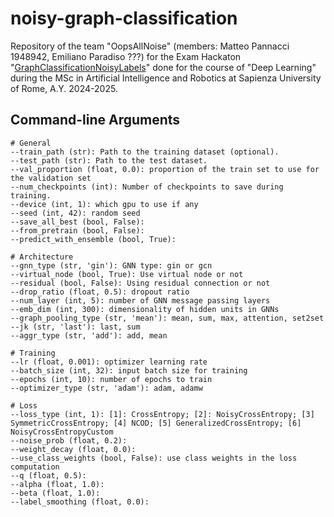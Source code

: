 # noisy-graph-classification

Repository of the team "OopsAllNoise" (members: Matteo Pannacci 1948942, Emiliano Paradiso ???) for the Exam Hackaton "[GraphClassificationNoisyLabels](https://huggingface.co/spaces/examhackaton/GraphClassificationNoisyLabels)" done for the course of "Deep Learning" during the MSc in Artificial Intelligence and Robotics at Sapienza University of Rome, A.Y. 2024-2025.

## Command-line Arguments

    # General
    --train_path (str): Path to the training dataset (optional).
    --test_path (str): Path to the test dataset.
    --val_proportion (float, 0.0): proportion of the train set to use for the validation set
    --num_checkpoints (int): Number of checkpoints to save during training.
    --device (int, 1): which gpu to use if any
    --seed (int, 42): random seed
    --save_all_best (bool, False):
    --from_pretrain (bool, False):
    --predict_with_ensemble (bool, True):

    # Architecture
    --gnn_type (str, 'gin'): GNN type: gin or gcn
    --virtual_node (bool, True): Use virtual node or not
    --residual (bool, False): Using residual connection or not
    --drop_ratio (float, 0.5): dropout ratio
    --num_layer (int, 5): number of GNN message passing layers
    --emb_dim (int, 300): dimensionality of hidden units in GNNs
    --graph_pooling_type (str, 'mean'): mean, sum, max, attention, set2set
    --jk (str, 'last'): last, sum
    --aggr_type (str, 'add'): add, mean

    # Training
    --lr (float, 0.001): optimizer learning rate
    --batch_size (int, 32): input batch size for training
    --epochs (int, 10): number of epochs to train
    --optimizer_type (str, 'adam'): adam, adamw

    # Loss
    --loss_type (int, 1): [1]: CrossEntropy; [2]: NoisyCrossEntropy; [3] SymmetricCrossEntropy; [4] NCOD; [5] GeneralizedCrossEntropy; [6] NoisyCrossEntropyCustom
    --noise_prob (float, 0.2):
    --weight_decay (float, 0.0):
    --use_class_weights (bool, False): use class weights in the loss computation
    --q (float, 0.5):
    --alpha (float, 1.0):
    --beta (float, 1.0):
    --label_smoothing (float, 0.0):
